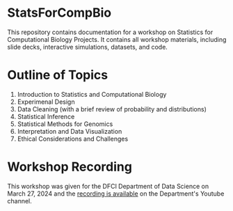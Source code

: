 # StatsForCompBio

This repository contains documentation for a workshop on Statistics for Computational Biology Projects. It contains all workshop materials, including slide decks, interactive simulations, datasets, and code.

# Outline of Topics

1. Introduction to Statistics and Computational Biology
2. Experimenal Design
3. Data Cleaning (with a brief review of probability and distributions)
4. Statistical Inference
5. Statistical Methods for Genomics
6. Interpretation and Data Visualization
7. Ethical Considerations and Challenges

# Workshop Recording

This workshop was given for the DFCI Department of Data Science on March 27, 2024 and the [recording is available](https://www.youtube.com/watch?v=f-ARQSAd1BU) on the Department's Youtube channel.
